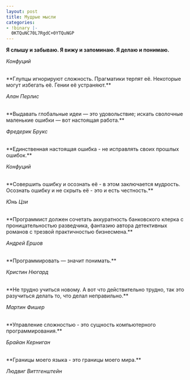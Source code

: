 ```yaml
---
layout: post
title: Мудрые мысли
categories:
- !binary |-
  0KTQuNC70L7RgdC+0YTQuNGP
---
```

<!--break-->
**Я слышу и забываю.
Я вижу и запоминаю.
Я делаю и понимаю.**  

*Конфуций*

<br/>
**Глупцы игнорируют сложность. Прагматики терпят её. Некоторые могут избегать её. Гении её устраняют.**

*Алан Перлис*

<br/>
**Выдавать глобальные идеи — это удовольствие; искать сволочные маленькие ошибки — вот настоящая работа.**

*Фредерик Брукс*

<br/>
**Единственная настоящая ошибка - не исправлять своих прошлых ошибок.**

*Конфуций*

<br/>
**Совершить ошибку и осознать её - в этом заключается мудрость. Осознать ошибку и не скрыть её - это и есть честность.**

*Юнь Цзи*

<br/>
**Программист должен сочетать аккуратность банковского клерка с проницательностью разведчика, фантазию автора детективных романов с трезвой практичностью бизнесмена.**

*Андрей Ершов*

<br/>
**Программировать — значит понимать.**

*Кристин Нюгард*

<br/>
**Не трудно учиться новому. А вот что действительно трудно, так это разучиться делать то, что делал неправильно.**

*Мартин Фишер*

<br/>
**Управление сложностью - это сущность компьютерного программирования.**

*Брайан Керниган*

<br/>
**Границы моего языка - это границы моего мира.**

*Людвиг Виттгенштейн*
